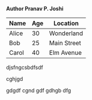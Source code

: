 **Author Pranav P. Joshi**


| Name  | Age | Location    |
| ----- | --- | ----------- |
| Alice | 30  | Wonderland  |
| Bob   | 25  | Main Street |
| Carol | 40  | Elm Avenue  |

djsfngcsbdfsdf

cghjgd

gdgdf cgnd gdf gdhgb dfg
